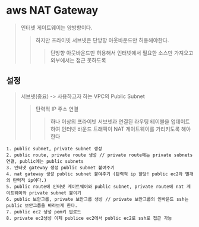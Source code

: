 # aws NAT Gateway

> 인터넷 게이트웨이는 양방향이다.
>
> > 하지만 프라이빗 서브넷은 단방향 아웃바운드만 허용해야한다.
> >
> > > 단방향 아웃바운드만 허용해서 인터넷에서 필요한 소스만 가져오고 외부에서는 접근 못하도록

## 설정

> 서브넷(중요) -> 사용하고자 하는 VPC의 Public Subnet
>
> > 탄력적 IP 주소 연결
> >
> > > 하나 이상의 프라이빗 서브넷과 연결된 라우팅 테이블을 업데이트하여 인터넷 바운드 트래픽이 NAT 게이트웨이를 가리키도록 해야한다

```
1. public subnet, private subnet 생성
2. public route, private route 생성 // private route에는 private subnets 연결, public에는 public subnets
3. 인터넷 gateway 생성 public subnet 붙여주기
4. nat gateway 생성 public subnet 붙여주기 (탄력적 ip 할당! public ec2와 별개의 탄력적 ip이다.)
5. public route에 인터넷 게이트웨이와 public subnet, private route에 nat 게이트웨이와 private subnet 붙이기
6. public 보안그룹, private 보안그룹 생성 // private 보안그룹의 인바운드 ssh는 public 보안그룹을 바라보게 한다.
7. public ec2 생성 pem키 업로드
8. private ec2생성 이제 publice ec2에서 public ec2로 ssh로 접근 가능
```

